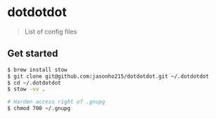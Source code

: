 # dotdotdot

> List of config files

## Get started

```bash
$ brew install stow
$ git clone git@github.com:jasonho215/dotdotdot.git ~/.dotdotdot
$ cd ~/.dotdotdot
$ stow -vv .

# Harden access right of .gnupg
$ chmod 700 ~/.gnupg
```
